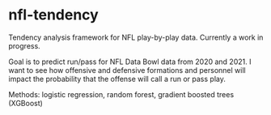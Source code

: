 # nfl-tendency
Tendency analysis framework for NFL play-by-play data. Currently a work in progress.

Goal is to predict run/pass for NFL Data Bowl data from 2020 and 2021. I want to see how offensive and defensive formations and personnel will impact the probability that the offense will call a run or pass play.

Methods: logistic regression, random forest, gradient boosted trees (XGBoost)

